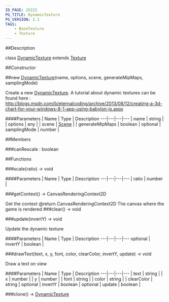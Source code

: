 ```yaml
---
ID_PAGE: 25222
PG_TITLE: DynamicTexture
PG_VERSION: 2.1
TAGS:
    - BaseTexture
    - Texture
---
```

##Description

class [DynamicTexture](/classes/2.2-alpha/DynamicTexture) extends [Texture](/classes/2.2-alpha/Texture)



##Constructor

##new [DynamicTexture](/classes/2.2-alpha/DynamicTexture)(name, options, scene, generateMipMaps, samplingMode)

Create a new [DynamicTexture](/classes/2.2-alpha/DynamicTexture).
A tutorial about dynamic textures can be found here : http://blogs.msdn.com/b/eternalcoding/archive/2013/08/12/creating-a-3d-chart-for-your-windows-8-1-app-using-babylon-js.aspx

####Parameters
 | Name | Type | Description
---|---|---|---
 | name | string | 
 | options | any | 
 | scene | [Scene](/classes/2.2-alpha/Scene) | 
 | generateMipMaps | boolean | 
optional | samplingMode | number | 

##Members

###canRescale : boolean



##Functions

###scale(ratio) &rarr; void



####Parameters
 | Name | Type | Description
---|---|---|---
 | ratio | number | 

###getContext() &rarr; CanvasRenderingContext2D

Get the context
@return CanvasRenderingContext2D The canvas where the game is rendered
###clear() &rarr; void


###update(invertY) &rarr; void

Update the dynamic texture

####Parameters
 | Name | Type | Description
---|---|---|---
optional | invertY | boolean | 

###drawText(text, x, y, font, color, clearColor, invertY, update) &rarr; void

Draw a text on view

####Parameters
 | Name | Type | Description
---|---|---|---
 | text | string | 
 | x | number | 
 | y | number | 
 | font | string | 
 | color | string | 
 | clearColor | string | 
optional | invertY | boolean | 
optional | update | boolean | 

###clone() &rarr; [DynamicTexture](/classes/2.2-alpha/DynamicTexture)


